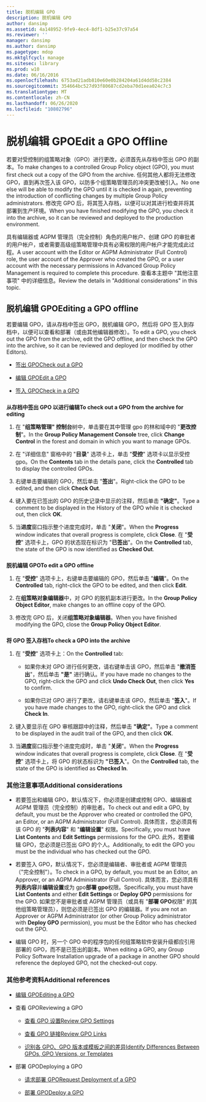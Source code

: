 ```yaml
---
title: 脱机编辑 GPO
description: 脱机编辑 GPO
author: dansimp
ms.assetid: 4a148952-9fe9-4ec4-8df1-b25e37c97a54
ms.reviewer: ''
manager: dansimp
ms.author: dansimp
ms.pagetype: mdop
ms.mktglfcycl: manage
ms.sitesec: library
ms.prod: w10
ms.date: 06/16/2016
ms.openlocfilehash: 6753ad21adb810e60e0b284204a61d4dd58c2384
ms.sourcegitcommit: 354664bc527d93f80687cd2eba70d1eea024c7c3
ms.translationtype: MT
ms.contentlocale: zh-CN
ms.lasthandoff: 06/26/2020
ms.locfileid: "10802796"
---
```

# <span data-ttu-id="6fcea-103">脱机编辑 GPO</span><span class="sxs-lookup"><span data-stu-id="6fcea-103">Edit a GPO Offline</span></span>


<span data-ttu-id="6fcea-104">若要对受控制的组策略对象（GPO）进行更改，必须首先从存档中签出 GPO 的副本。</span><span class="sxs-lookup"><span data-stu-id="6fcea-104">To make changes to a controlled Group Policy object (GPO), you must first check out a copy of the GPO from the archive.</span></span> <span data-ttu-id="6fcea-105">任何其他人都将无法修改 GPO，直到再次签入该 GPO，以防多个组策略管理员的冲突更改被引入。</span><span class="sxs-lookup"><span data-stu-id="6fcea-105">No one else will be able to modify the GPO until it is checked in again, preventing the introduction of conflicting changes by multiple Group Policy administrators.</span></span> <span data-ttu-id="6fcea-106">修改完 GPO 后，将其签入存档，以便可以对其进行检查并将其部署到生产环境。</span><span class="sxs-lookup"><span data-stu-id="6fcea-106">When you have finished modifying the GPO, you check it into the archive, so it can be reviewed and deployed to the production environment.</span></span>

<span data-ttu-id="6fcea-107">具有编辑器或 AGPM 管理员（完全控制）角色的用户帐户、创建 GPO 的审批者的用户帐户，或者需要高级组策略管理中具有必需权限的用户帐户才能完成此过程。</span><span class="sxs-lookup"><span data-stu-id="6fcea-107">A user account with the Editor or AGPM Administrator (Full Control) role, the user account of the Approver who created the GPO, or a user account with the necessary permissions in Advanced Group Policy Management is required to complete this procedure.</span></span> <span data-ttu-id="6fcea-108">查看本主题中 "其他注意事项" 中的详细信息。</span><span class="sxs-lookup"><span data-stu-id="6fcea-108">Review the details in "Additional considerations" in this topic.</span></span>

## <span data-ttu-id="6fcea-109">脱机编辑 GPO</span><span class="sxs-lookup"><span data-stu-id="6fcea-109">Editing a GPO offline</span></span>


<span data-ttu-id="6fcea-110">若要编辑 GPO，请从存档中签出 GPO，脱机编辑 GPO，然后将 GPO 签入到存档中，以便可以查看和部署（或由其他编辑器修改）。</span><span class="sxs-lookup"><span data-stu-id="6fcea-110">To edit a GPO, you check out the GPO from the archive, edit the GPO offline, and then check the GPO into the archive, so it can be reviewed and deployed (or modified by other Editors).</span></span>

-   [<span data-ttu-id="6fcea-111">签出 GPO</span><span class="sxs-lookup"><span data-stu-id="6fcea-111">Check out a GPO</span></span>](#bkmk-checkout)

-   [<span data-ttu-id="6fcea-112">编辑 GPO</span><span class="sxs-lookup"><span data-stu-id="6fcea-112">Edit a GPO</span></span>](#bkmk-edit)

-   [<span data-ttu-id="6fcea-113">签入 GPO</span><span class="sxs-lookup"><span data-stu-id="6fcea-113">Check in a GPO</span></span>](#bkmk-checkin)

### <a href="" id="bkmk-checkout"></a>

**<span data-ttu-id="6fcea-114">从存档中签出 GPO 以进行编辑</span><span class="sxs-lookup"><span data-stu-id="6fcea-114">To check out a GPO from the archive for editing</span></span>**

1.  <span data-ttu-id="6fcea-115">在 "**组策略管理" 控制台**树中，单击要在其中管理 gpo 的林和域中的 "**更改控制**"。</span><span class="sxs-lookup"><span data-stu-id="6fcea-115">In the **Group Policy Management Console** tree, click **Change Control** in the forest and domain in which you want to manage GPOs.</span></span>

2.  <span data-ttu-id="6fcea-116">在 "详细信息" 窗格中的 "**目录**" 选项卡上，单击 "**受控**" 选项卡以显示受控 gpo。</span><span class="sxs-lookup"><span data-stu-id="6fcea-116">On the **Contents** tab in the details pane, click the **Controlled** tab to display the controlled GPOs.</span></span>

3.  <span data-ttu-id="6fcea-117">右键单击要编辑的 GPO，然后单击 "**签出**"。</span><span class="sxs-lookup"><span data-stu-id="6fcea-117">Right-click the GPO to be edited, and then click **Check Out**.</span></span>

4.  <span data-ttu-id="6fcea-118">键入要在已签出的 GPO 的历史记录中显示的注释，然后单击 **"确定"**。</span><span class="sxs-lookup"><span data-stu-id="6fcea-118">Type a comment to be displayed in the History of the GPO while it is checked out, then click **OK**.</span></span>

5.  <span data-ttu-id="6fcea-119">当**进度**窗口指示整个进度完成时，单击 "**关闭**"。</span><span class="sxs-lookup"><span data-stu-id="6fcea-119">When the **Progress** window indicates that overall progress is complete, click **Close**.</span></span> <span data-ttu-id="6fcea-120">在 "**受控**" 选项卡上，GPO 的状态现在标识为 "**已签出**"。</span><span class="sxs-lookup"><span data-stu-id="6fcea-120">On the **Controlled** tab, the state of the GPO is now identified as **Checked Out**.</span></span>

### <a href="" id="bkmk-edit"></a>

**<span data-ttu-id="6fcea-121">脱机编辑 GPO</span><span class="sxs-lookup"><span data-stu-id="6fcea-121">To edit a GPO offline</span></span>**

1.  <span data-ttu-id="6fcea-122">在 "**受控**" 选项卡上，右键单击要编辑的 GPO，然后单击 "**编辑**"。</span><span class="sxs-lookup"><span data-stu-id="6fcea-122">On the **Controlled** tab, right-click the GPO to be edited, and then click **Edit**.</span></span>

2.  <span data-ttu-id="6fcea-123">在**组策略对象编辑器**中，对 GPO 的脱机副本进行更改。</span><span class="sxs-lookup"><span data-stu-id="6fcea-123">In the **Group Policy Object Editor**, make changes to an offline copy of the GPO.</span></span>

3.  <span data-ttu-id="6fcea-124">修改完 GPO 后，关闭**组策略对象编辑器**。</span><span class="sxs-lookup"><span data-stu-id="6fcea-124">When you have finished modifying the GPO, close the **Group Policy Object Editor**.</span></span>

### <a href="" id="bkmk-checkin"></a>

**<span data-ttu-id="6fcea-125">将 GPO 签入存档</span><span class="sxs-lookup"><span data-stu-id="6fcea-125">To check a GPO into the archive</span></span>**

1.  <span data-ttu-id="6fcea-126">在 "**受控**" 选项卡上：</span><span class="sxs-lookup"><span data-stu-id="6fcea-126">On the **Controlled** tab:</span></span>

    -   <span data-ttu-id="6fcea-127">如果你未对 GPO 进行任何更改，请右键单击该 GPO，然后单击 "**撤消签出**"，然后单击 **"是"** 进行确认。</span><span class="sxs-lookup"><span data-stu-id="6fcea-127">If you have made no changes to the GPO, right-click the GPO and click **Undo Check Out**, then click **Yes** to confirm.</span></span>

    -   <span data-ttu-id="6fcea-128">如果你已对 GPO 进行了更改，请右键单击该 GPO，然后单击 "**签入**"。</span><span class="sxs-lookup"><span data-stu-id="6fcea-128">If you have made changes to the GPO, right-click the GPO and click **Check In**.</span></span>

2.  <span data-ttu-id="6fcea-129">键入要显示在 GPO 审核跟踪中的注释，然后单击 **"确定"**。</span><span class="sxs-lookup"><span data-stu-id="6fcea-129">Type a comment to be displayed in the audit trail of the GPO, and then click **OK**.</span></span>

3.  <span data-ttu-id="6fcea-130">当**进度**窗口指示整个进度完成时，单击 "**关闭**"。</span><span class="sxs-lookup"><span data-stu-id="6fcea-130">When the **Progress** window indicates that overall progress is complete, click **Close**.</span></span> <span data-ttu-id="6fcea-131">在 "**受控**" 选项卡上，将 GPO 的状态标识为 **"已签入**"。</span><span class="sxs-lookup"><span data-stu-id="6fcea-131">On the **Controlled** tab, the state of the GPO is identified as **Checked In**.</span></span>

### <span data-ttu-id="6fcea-132">其他注意事项</span><span class="sxs-lookup"><span data-stu-id="6fcea-132">Additional considerations</span></span>

-   <span data-ttu-id="6fcea-133">若要签出和编辑 GPO，默认情况下，你必须是创建或控制 GPO、编辑器或 AGPM 管理员（完全控制）的审批者。</span><span class="sxs-lookup"><span data-stu-id="6fcea-133">To check out and edit a GPO, by default, you must be the Approver who created or controlled the GPO, an Editor, or an AGPM Administrator (Full Control).</span></span> <span data-ttu-id="6fcea-134">具体而言，您必须具有该 GPO 的 "**列表内容**" 和 "**编辑设置**" 权限。</span><span class="sxs-lookup"><span data-stu-id="6fcea-134">Specifically, you must have **List Contents** and **Edit Settings** permissions for the GPO.</span></span> <span data-ttu-id="6fcea-135">此外，若要编辑 GPO，您必须是已签出 GPO 的个人。</span><span class="sxs-lookup"><span data-stu-id="6fcea-135">Additionally, to edit the GPO you must be the individual who has checked out the GPO.</span></span>

-   <span data-ttu-id="6fcea-136">若要签入 GPO，默认情况下，您必须是编辑者、审批者或 AGPM 管理员（"完全控制"）。</span><span class="sxs-lookup"><span data-stu-id="6fcea-136">To check in a GPO, by default, you must be an Editor, an Approver, or an AGPM Administrator (Full Control).</span></span> <span data-ttu-id="6fcea-137">具体而言，您必须具有**列表内容**并**编辑设置**或为 gpo**部署 gpo**权限。</span><span class="sxs-lookup"><span data-stu-id="6fcea-137">Specifically, you must have **List Contents** and either **Edit Settings** or **Deploy GPO** permissions for the GPO.</span></span> <span data-ttu-id="6fcea-138">如果您不是审批者或 AGPM 管理员（或具有 "**部署 GPO**权限" 的其他组策略管理员），则您必须是已签出 GPO 的编辑器。</span><span class="sxs-lookup"><span data-stu-id="6fcea-138">If you are not an Approver or AGPM Administrator (or other Group Policy administrator with **Deploy GPO** permission), you must be the Editor who has checked out the GPO.</span></span>

-   <span data-ttu-id="6fcea-139">编辑 GPO 时，另一个 GPO 中的程序包的任何组策略软件安装升级都应引用部署的 GPO，而不是已签出的副本。</span><span class="sxs-lookup"><span data-stu-id="6fcea-139">When editing a GPO, any Group Policy Software Installation upgrade of a package in another GPO should reference the deployed GPO, not the checked-out copy.</span></span>

### <span data-ttu-id="6fcea-140">其他参考资料</span><span class="sxs-lookup"><span data-stu-id="6fcea-140">Additional references</span></span>

-   [<span data-ttu-id="6fcea-141">编辑 GPO</span><span class="sxs-lookup"><span data-stu-id="6fcea-141">Editing a GPO</span></span>](editing-a-gpo.md)

-   <span data-ttu-id="6fcea-142">查看 GPO</span><span class="sxs-lookup"><span data-stu-id="6fcea-142">Reviewing a GPO</span></span>

    -   [<span data-ttu-id="6fcea-143">查看 GPO 设置</span><span class="sxs-lookup"><span data-stu-id="6fcea-143">Review GPO Settings</span></span>](review-gpo-settings.md)

    -   [<span data-ttu-id="6fcea-144">查看 GPO 链接</span><span class="sxs-lookup"><span data-stu-id="6fcea-144">Review GPO Links</span></span>](review-gpo-links.md)

    -   [<span data-ttu-id="6fcea-145">识别各 GPO、GPO 版本或模板之间的差异</span><span class="sxs-lookup"><span data-stu-id="6fcea-145">Identify Differences Between GPOs, GPO Versions, or Templates</span></span>](identify-differences-between-gpos-gpo-versions-or-templates.md)

-   <span data-ttu-id="6fcea-146">部署 GPO</span><span class="sxs-lookup"><span data-stu-id="6fcea-146">Deploying a GPO</span></span>

    -   [<span data-ttu-id="6fcea-147">请求部署 GPO</span><span class="sxs-lookup"><span data-stu-id="6fcea-147">Request Deployment of a GPO</span></span>](request-deployment-of-a-gpo.md)

    -   [<span data-ttu-id="6fcea-148">部署 GPO</span><span class="sxs-lookup"><span data-stu-id="6fcea-148">Deploy a GPO</span></span>](deploy-a-gpo.md)

 

 





